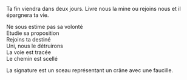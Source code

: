 Ta fin viendra dans deux jours. Livre nous la mine ou rejoins nous et il épargnera ta vie.  

Ne sous estime pas sa volonté  
Etudie sa proposition  
Rejoins ta destiné  
Uni, nous le détruirons  
La voie est tracée  
Le chemin est scellé  

La signature est un sceau représentant un crâne avec une faucille.
